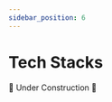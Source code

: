 ```yaml
---
sidebar_position: 6
---
```


# Tech Stacks

🚧 Under Construction 🚧

<!-- If you would like to deploy the landing page to production, you can run the following command.

```
npm run build
``` -->

